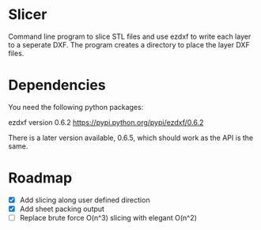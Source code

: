 Slicer
============
Command line program to slice STL files and use ezdxf to write each layer to
a seperate DXF. The program creates a directory to place the layer DXF files.


Dependencies
================
You need the following python packages:

ezdxf version 0.6.2   <https://pypi.python.org/pypi/ezdxf/0.6.2>

There is a later version available, 0.6.5, which should work as the API is the same.

Roadmap
===========
-[x] Add slicing along user defined direction
-[x] Add sheet packing output
-[ ] Replace brute force O(n^3) slicing with elegant O(n^2)
